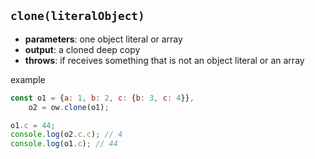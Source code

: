 ## `clone(literalObject)`  
- **parameters**: one object literal or array
- **output**: a cloned deep copy
- **throws**: if receives something that is not an object literal or an array

example

``` js  
const o1 = {a: 1, b: 2, c: {b: 3, c: 4}},
    o2 = ow.clone(o1);

o1.c = 44;
console.log(o2.c.c); // 4
console.log(o1.c); // 44
```
